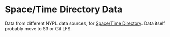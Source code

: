 # Space/Time Directory Data

Data from different NYPL data sources, for [Space/Time Directory](http://spacetime.nypl.org/). Data itself probably move to S3 or Git LFS.

